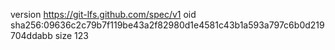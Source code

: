 version https://git-lfs.github.com/spec/v1
oid sha256:09636c2c79b7f119be43a2f82980d1e4581c43b1a593a797c6b0d219704ddabb
size 123
